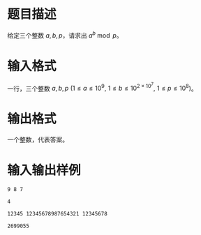 # 题目描述

给定三个整数 $a,b,p$，请求出 $a^b \bmod p$。

# 输入格式

一行，三个整数 $a,b,p~(1 \leq a \leq {10}^9,~1 \leq b \leq {10}^{2 \times{10}^7},~1 \leq p \leq {10}^8)$。

# 输出格式

一个整数，代表答案。

# 输入输出样例

```input1
9 8 7
```

```output1
4
```

```input2
12345 12345678987654321 12345678
```

```output2
2699055
```
